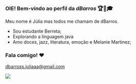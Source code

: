 ### OIE! Bem-vindo ao perfil da ***dBarros*** 🏆🎀🎓

Meu nome é Júlia mas todos me chamam de dBarros.

- Sou estudante Berreta;
- Explorando a linguagem java
- Amo doces, jazz, literatura, emoção e Melanie Martinez;

### Fala comigo! ❤

dbarross.juliaaa@gmail.com

![](https://media1.tenor.com/m/kcBY7ynBMvoAAAAC/dojillie.gif)
